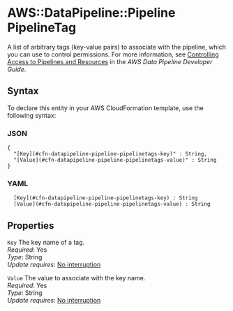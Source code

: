 # AWS::DataPipeline::Pipeline PipelineTag<a name="aws-properties-datapipeline-pipeline-pipelinetags"></a>

A list of arbitrary tags \(key\-value pairs\) to associate with the pipeline, which you can use to control permissions\. For more information, see [Controlling Access to Pipelines and Resources](https://docs.aws.amazon.com/datapipeline/latest/DeveloperGuide/dp-control-access.html) in the *AWS Data Pipeline Developer Guide*\. 

## Syntax<a name="aws-properties-datapipeline-pipeline-pipelinetags-syntax"></a>

To declare this entity in your AWS CloudFormation template, use the following syntax:

### JSON<a name="aws-properties-datapipeline-pipeline-pipelinetags-syntax.json"></a>

```
{
  "[Key](#cfn-datapipeline-pipeline-pipelinetags-key)" : String,
  "[Value](#cfn-datapipeline-pipeline-pipelinetags-value)" : String
}
```

### YAML<a name="aws-properties-datapipeline-pipeline-pipelinetags-syntax.yaml"></a>

```
﻿  [Key](#cfn-datapipeline-pipeline-pipelinetags-key) : String
﻿  [Value](#cfn-datapipeline-pipeline-pipelinetags-value) : String
```

## Properties<a name="aws-properties-datapipeline-pipeline-pipelinetags-properties"></a>

`Key`  <a name="cfn-datapipeline-pipeline-pipelinetags-key"></a>
The key name of a tag\.  
*Required*: Yes  
*Type*: String  
*Update requires*: [No interruption](https://docs.aws.amazon.com/AWSCloudFormation/latest/UserGuide/using-cfn-updating-stacks-update-behaviors.html#update-no-interrupt)

`Value`  <a name="cfn-datapipeline-pipeline-pipelinetags-value"></a>
The value to associate with the key name\.  
*Required*: Yes  
*Type*: String  
*Update requires*: [No interruption](https://docs.aws.amazon.com/AWSCloudFormation/latest/UserGuide/using-cfn-updating-stacks-update-behaviors.html#update-no-interrupt)